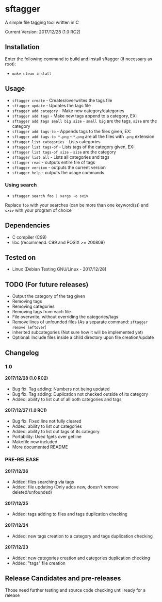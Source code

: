 # sftagger
A simple file tagging tool written in C

Current Version: 2017/12/28 (1.0 RC2)

## Installation
Enter the following command to build and install sftagger (if necessary as root):
* `make clean install`

## Usage
* `sftagger create` - Creates/overwrites the tags file
* `sftagger update` - Updates the tags file
* `sftagger add category` - Make new category/categories
* `sftagger add tags` - Make new tags append to a category, EX:
* `sftagger add tags small big size` - `small big` are the tags, `size` are the category
* `sftagger add tags-to` - Appends tags to the files given, EX:
* `sftagger add tags-to *.png` - `*.png` are all the files with `.png` extension
* `sftagger list categories` - Lists categories
* `sftagger list tags-of` - Lists tags of the category given, EX:
* `sftagger list tags-of size` - `size` are the category
* `sftagger list all` - Lists all categories and tags
* `sftagger read` - outputs entire file of tags
* `sftagger version` - outputs the current version
* `sftagger help` - outputs the usage commands

### Using search
* `sftagger search foo | xargs -o sxiv`

Replace `foo` with your searches (can be more than one keyword(s)) and `sxiv` with your program of choice

## Dependencies
* C compiler (C99)
* libc (recommend: C99 and POSIX >= 200809)

## Tested on
* Linux (Debian Testing GNU/Linux - 2017/12/28)

## TODO (For future releases)
* Output the category of the tag given
* Removing tags
* Removing categories
* Removing tags from each file
* File overwrite, without overriding the categories/tags
* Remove lines of unfounded files (As a separate command: `sftagger remove leftover`)
* Inherited subcategories (Not sure how it will be implemented yet)
* Optional: Include files inside a child directory upon file creation/update

## Changelog
### 1.0
#### 2017/12/28 (1.0 RC2)
* Bug fix: Tag adding: Numbers not being updated
* Bug fix: Tag adding: Duplication not checked outside of its category
* Added: ability to list out of all both categories and tags
#### 2017/12/27 (1.0 RC1)
* Bug fix: Fixed line not fully cleared
* Added: ability to list out categories
* Added: ability to list out tags of its category
* Portability: Used fgets over getline
* Makefile now included
* More documented README
### PRE-RELEASE
#### 2017/12/26
* Added: files searching via tags
* Added: file updating (Only adds new, doesn't remove deleted/unfounded)
#### 2017/12/25
* Added: tags adding to files and tags duplication checking
#### 2017/12/24
* Added: new tags creation to a category and tags duplication checking
#### 2017/12/23
* Added: new categories creation and categories duplication checking
* Added: "tags" file creation

## Release Candidates and pre-releases
Those need further testing and source code checking until ready for a release


